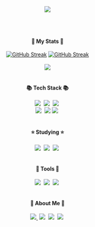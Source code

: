 <div align="center">
    <img src="https://capsule-render.vercel.app/api?type=waving&color=FFFACD&height=200&section=header&text=Hyukjun%20Kang&fontColor=FFFBEE&fontSize=40&fontAlign=50" />
</div>

<br/> <br/>

<h4 align="center">💪 My Stats 💪</h4>
<div align="center" width="500">
  <a href="https://github.com/anuraghazra/github-readme-stats"><img src="https://github-readme-stats.vercel.app/api?username=kanghyukjun&theme=github_dark_dimmed" alt="GitHub Streak" /></a>
  <a href="https://git.io/streak-stats"><img src="https://streak-stats.demolab.com?user=kanghyukjun&theme=onedark&hide_border=true&mode=weekly" alt="GitHub Streak" /></a>
  <br /><br />
  <a href="https://solved.ac/deadbird00"><img src="http://mazassumnida.wtf/api/v2/generate_badge?boj=deadbird00"></img></a>
</div>

<br/>

<h4 align="center">📚 Tech Stack 📚</h4>
<div align="center">
  <img src="https://img.shields.io/badge/javascript-F7DF1E.svg?style=for-the-badge&logo=javascript&logoColor=20232a" />&nbsp
  <img src="https://img.shields.io/badge/react-20232a.svg?style=for-the-badge&logo=react&logoColor=61DAFB" />&nbsp
  <img src="https://img.shields.io/badge/html5-E34F26.svg?style=for-the-badge&logo=html5&logoColor=white" />&nbsp
</div>
<div align="center">
  <img src="https://img.shields.io/badge/css3-1572B6.svg?style=for-the-badge&logo=css3&logoColor=white" />&nbsp
  <img src="https://img.shields.io/badge/Java-007396?style=for-the-badge&logo=OpenJDK&logoColor=white"/>
  <img src="https://img.shields.io/badge/MySQL-4479A1.svg?style=for-the-badge&logo=mysql&logoColor=white" />&nbsp
</div>

<br/>

<h4 align="center">⭐ Studying ⭐</h4>
<div align="center">
  <img src="https://img.shields.io/badge/vue-4FC08D.svg?style=for-the-badge&logo=vuedotjs&logoColor=white" />&nbsp
  <img src="https://img.shields.io/badge/typescript-007ACC.svg?style=for-the-badge&logo=typescript&logoColor=white" />&nbsp
  <img src="https://img.shields.io/badge/spring-6DB33F.svg?style=for-the-badge&logo=spring&logoColor=white" />&nbsp
</div>

<br/>

<h4 align="center">🔨 Tools 🔨</h4>
<div align="center">
  <img src="https://img.shields.io/badge/git-F05033.svg?style=for-the-badge&logo=git&logoColor=white" />&nbsp
  <img src="https://img.shields.io/badge/github-181717.svg?style=for-the-badge&logo=github&logoColor=white" />&nbsp
  <img src="https://img.shields.io/badge/figma-F24E1E.svg?style=for-the-badge&logo=figma&logoColor=white" />&nbsp
</div>

<br/>

<h4 align="center">🐹 About Me 🐹</h4>
<div align="center">
  <a href="https://cumbersome-juniper-780.notion.site/Hyukjun-Kang-12cec4842e2e4f92a0b8925e0bb84371?pvs=4"><img src="https://img.shields.io/badge/Notion-F3F3F3.svg?style=for-the-badge&logo=notion&logoColor=black" />&nbsp</a>
  <a href="https://velog.io/@hamsterminator"><img src="https://img.shields.io/badge/Tech%20Blog-11B48A?style=for-the-badge&logo=Vimeo&logoColor=white&link=https://velog.io/@hamsterminator"/></a>&nbsp
  <img src="https://img.shields.io/badge/Gmail-D14836?style=for-the-badge&logo=gmail&logoColor=white"/>&nbsp
  <a href=""><img src="https://img.shields.io/badge/Instagram-E4405F?style=for-the-badge&logo=instagram&logoColor=white"/></a>&nbsp
</div>

<br/>
<br/>
<br/>
<br/>
